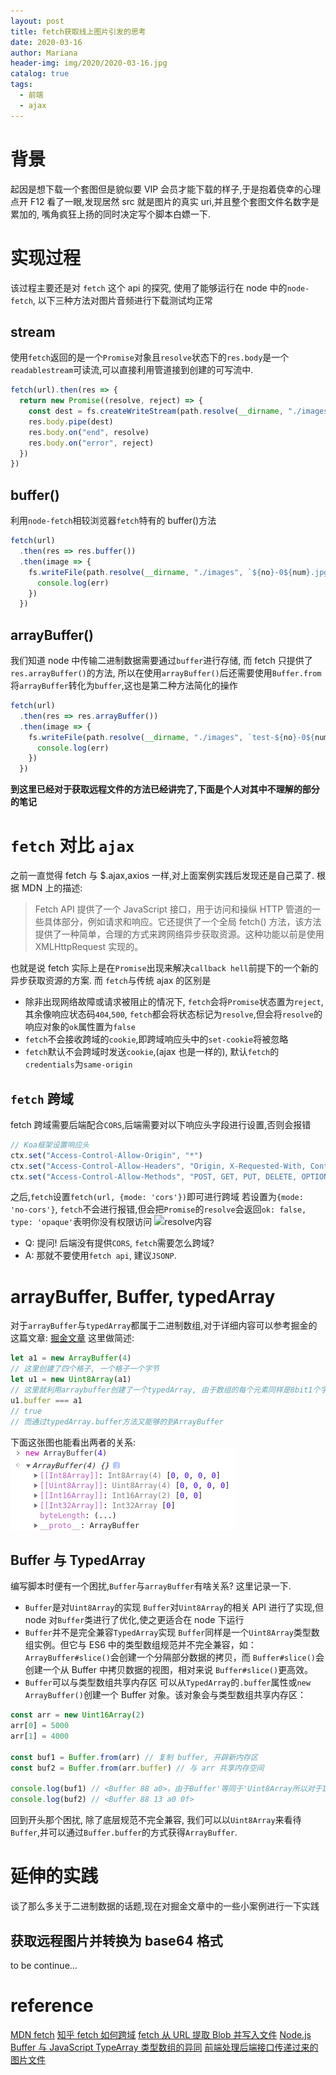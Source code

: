 ```yaml
---
layout: post
title: fetch获取线上图片引发的思考
date: 2020-03-16
author: Mariana
header-img: img/2020/2020-03-16.jpg
catalog: true
tags:
  - 前端
  - ajax
---
```


# 背景

起因是想下载一个套图但是貌似要 VIP 会员才能下载的样子,于是抱着侥幸的心理点开 F12 看了一眼,发现居然 src 就是图片的真实 uri,并且整个套图文件名数字是累加的, 嘴角疯狂上扬的同时决定写个脚本白嫖一下.

# 实现过程

该过程主要还是对 `fetch` 这个 api 的探究, 使用了能够运行在 node 中的`node-fetch`, 以下三种方法对图片音频进行下载测试均正常

## stream

使用`fetch`返回的是一个`Promise`对象且`resolve`状态下的`res.body`是一个`readablestream`可读流,可以直接利用管道接到创建的可写流中.

```javascript
fetch(url).then(res => {
  return new Promise((resolve, reject) => {
    const dest = fs.createWriteStream(path.resolve(__dirname, "./images", `${no}-0${num}.jpg`))
    res.body.pipe(dest)
    res.body.on("end", resolve)
    res.body.on("error", reject)
  })
})
```

## buffer()

利用`node-fetch`相较浏览器`fetch`特有的 buffer()方法

```javascript
fetch(url)
  .then(res => res.buffer())
  .then(image => {
    fs.writeFile(path.resolve(__dirname, "./images", `${no}-0${num}.jpg`), image, function(err) {
      console.log(err)
    })
  })
```

## arrayBuffer()

我们知道 node 中传输二进制数据需要通过`buffer`进行存储, 而 fetch 只提供了`res.arrayBuffer()`的方法, 所以在使用`arrayBuffer()`后还需要使用`Buffer.from`将`arrayBuffer`转化为`buffer`,这也是第二种方法简化的操作

```javascript
fetch(url)
  .then(res => res.arrayBuffer())
  .then(image => {
    fs.writeFile(path.resolve(__dirname, "./images", `test-${no}-0${num}.jpg`), Buffer.from(image), function(err) {
      console.log(err)
    })
  })
```

**到这里已经对于获取远程文件的方法已经讲完了,下面是个人对其中不理解的部分的笔记**

# `fetch` 对比 `ajax`

之前一直觉得 fetch 与 \$.ajax,axios 一样,对上面案例实践后发现还是自己菜了.
根据 MDN 上的描述:

> Fetch API 提供了一个 JavaScript 接口，用于访问和操纵 HTTP 管道的一些具体部分，例如请求和响应。它还提供了一个全局 fetch() 方法，该方法提供了一种简单，合理的方式来跨网络异步获取资源。这种功能以前是使用 XMLHttpRequest 实现的。

也就是说 fetch 实际上是在`Promise`出现来解决`callback hell`前提下的一个新的异步获取资源的方案.
而 `fetch`与传统 ajax 的区别是

- 除非出现网络故障或请求被阻止的情况下, `fetch`会将`Promise`状态置为`reject`,其余像响应状态码`404`,`500`, `fetch`都会将状态标记为`resolve`,但会将`resolve`的响应对象的`ok`属性置为`false`
- `fetch`不会接收跨域的`cookie`,即跨域响应头中的`set-cookie`将被忽略
- `fetch`默认不会跨域时发送`cookie`,(ajax 也是一样的), 默认`fetch`的`credentials`为`same-origin`

## `fetch` 跨域

fetch 跨域需要后端配合`CORS`,后端需要对以下响应头字段进行设置,否则会报错

```js
// Koa框架设置响应头
ctx.set("Access-Control-Allow-Origin", "*")
ctx.set("Access-Control-Allow-Headers", "Origin, X-Requested-With, Content-Type, Accept")
ctx.set("Access-Control-Allow-Methods", "POST, GET, PUT, DELETE, OPTIONS")
```

之后,`fetch`设置`fetch(url, {mode: 'cors'})`即可进行跨域
若设置为`{mode: 'no-cors'}`, `fetch`不会进行报错,但会把`Promise`的`resolve`会返回`ok: false, type: 'opaque'`表明你没有权限访问
![resolve内容](https://pic1.zhimg.com/80/v2-5bbd2fc2f90d8c5b3755616e5dd449bb_720w.jpg)

- Q: 提问! 后端没有提供`CORS`, `fetch`需要怎么跨域?
- A: 那就不要使用`fetch api`, 建议`JSONP`.

# arrayBuffer, Buffer, typedArray

对于`arrayBuffer`与`typedArray`都属于二进制数组,对于详细内容可以参考掘金的这篇文章:
[掘金文章](https://juejin.im/post/5cde6dae6fb9a07eda02e5f1)
这里做简述:

```js
let a1 = new ArrayBuffer(4)
// 这里创建了四个格子, 一个格子一个字节
let u1 = new Uint8Array(a1)
// 这里就利用arraybuffer创建了一个typedArray, 由于数组的每个元素同样是8bit1个字节, 所以输出为[0,0,0,0]
u1.buffer === a1
// true
// 而通过typedArray.buffer方法又能够的到ArrayBuffer
```

下面这张图也能看出两者的关系:
![arrayBuffer](/img/2020-03-16-fetch-and-ajax/arraybuffer.png)

## Buffer 与 TypedArray

编写脚本时便有一个困扰,`Buffer`与`arrayBuffer`有啥关系? 这里记录一下.

- `Buffer`是对`Uint8Array`的实现
  `Buffer`对`Uint8Array`的相关 API 进行了实现,但 node 对`Buffer`类进行了优化,使之更适合在 node 下运行
- `Buffer`并不是完全兼容`TypedArray`实现
  `Buffer`同样是一个`Uint8Array`类型数组实例。但它与 ES6 中的类型数组规范并不完全兼容，如：`ArrayBuffer#slice()`会创建一个分隔部分数据的拷贝，而 `Buffer#slice()`会创建一个从 Buffer 中拷贝数据的视图，相对来说 `Buffer#slice()`更高效。
- `Buffer`可以与类型数组共享内存区
  可以从`TypedArray`的`.buffer`属性或`new ArrayBuffer()`创建一个 Buffer 对象。该对象会与类型数组共享内存区：

```js
const arr = new Uint16Array(2)
arr[0] = 5000
arr[1] = 4000

const buf1 = Buffer.from(arr) // 复制 buffer, 开辟新内存区
const buf2 = Buffer.from(arr.buffer) // 与 arr 共享内存空间

console.log(buf1) // <Buffer 88 a0>，由于Buffer'等同于'Uint8Array所以对于16bit的类型数组,会截取8bit
console.log(buf2) // <Buffer 88 13 a0 0f>
```

回到开头那个困扰, 除了底层规范不完全兼容, 我们可以以`Uint8Array`来看待`Buffer`,并可以通过`Buffer.buffer`的方式获得`ArrayBuffer`.

# 延伸的实践

谈了那么多关于二进制数据的话题,现在对掘金文章中的一些小案例进行一下实践

## 获取远程图片并转换为 base64 格式

to be continue...

# reference

[MDN fetch](https://developer.mozilla.org/zh-CN/docs/Web/API/Fetch_API/Using_Fetch)
[知乎 fetch 如何跨域](https://www.zhihu.com/question/47029864)
[fetch 从 URL 提取 Blob 并写入文件](https://stackoom.com/question/3TrAt/%E4%BB%8EURL%E6%8F%90%E5%8F%96Blob%E5%B9%B6%E5%86%99%E5%85%A5%E6%96%87%E4%BB%B6)
[Node.js Buffer 与 JavaScript TypeArray 类型数组的异同](https://itbilu.com/nodejs/core/NyIjmp0wZ.html)
[前端处理后端接口传递过来的图片文件](https://juejin.im/post/5c98ed7cf265da610e5ed862#heading-9)
